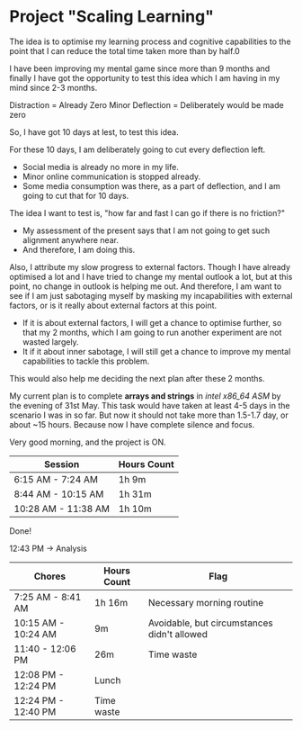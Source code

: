 # Project "Scaling Learning"

The idea is to optimise my learning process and cognitive capabilities to the point that I can reduce the total time taken more than by half.0

I have been improving my mental game since more than 9 months and finally I have got the opportunity to test this idea which I am having in my mind since 2-3 months.

Distraction = Already Zero
Minor Deflection = Deliberately would be made zero

So, I have got 10 days at lest, to test this idea.

For these 10 days, I am deliberately going to cut every deflection left.
  - Social media is already no more in my life.
  - Minor online communication is stopped already.
  - Some media consumption was there, as a part of deflection, and I am going to cut that for 10 days.

The idea I want to test is, "how far and fast I can go if there is no friction?"
  - My assessment of the present says that I am not going to get such alignment anywhere near.
  - And therefore, I am doing this.

Also, I attribute my slow progress to external factors. Though I have already optimised a lot and I have tried to change my mental outlook a lot, but at this point, no change in outlook is helping me out. And therefore, I am want to see if I am just sabotaging myself by masking my incapabilities with external factors, or is it really about external factors at this point.
  - If it is about external factors, I will get a chance to optimise further, so that my 2 months, which I am going to run another experiment are not wasted largely.
  - It if it about inner sabotage, I will still get a chance to improve my mental capabilities to tackle this problem.

This would also help me deciding the next plan after these 2 months.

My current plan is to complete **arrays and strings** in *intel x86_64 ASM* by the evening of 31st May. This task would have taken at least 4-5 days in the scenario I was in so far. But now it should not take more than 1.5-1.7 day, or about ~15 hours. Because now I have complete silence and focus.

Very good morning, and the project is ON.

| Session | Hours Count |
| ------- | ----------- |
| 6:15 AM - 7:24 AM | 1h 9m |
| 8:44 AM - 10:15 AM | 1h 31m |
| 10:28 AM - 11:38 AM | 1h 10m |
Done!

12:43 PM -> Analysis

| Chores | Hours Count | Flag |
| ------ | ----------- | ---- |
| 7:25 AM - 8:41 AM | 1h 16m | Necessary morning routine |
| 10:15 AM - 10:24 AM | 9m | Avoidable, but circumstances didn't allowed |
| 11:40 - 12:06 PM | 26m | Time waste |
| 12:08 PM - 12:24 PM | Lunch |
| 12:24 PM - 12:40 PM | Time waste |

